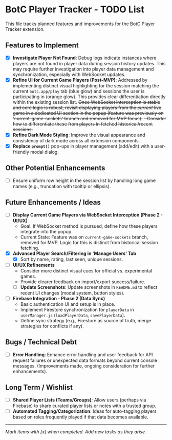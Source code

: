 # BotC Player Tracker - TODO List

This file tracks planned features and improvements for the BotC Player Tracker extension.

## Features to Implement

- [x] **Investigate Player Not Found**: Debug logs indicate instances where players are not found in player data during session history updates. This may require further investigation into player data management and synchronization, especially with WebSocket updates.
- [x] **Refine UI for Current Game Players (Post-MVP)**: Addressed by implementing distinct visual highlighting for the session matching the current `botc.app/play` tab (blue glow) and sessions the user is participating in (orange glow). This provides clear differentiation directly within the existing session list. ~~Once WebSocket interception is stable and core logic is robust, revisit displaying players from the *current* live game in a dedicated UI section in the popup (feature was previously on 'current-game-sockets' branch and removed for MVP focus).~~
    ~~- Consider how to differentiate these from players in fetched historical/recent sessions.~~
- [x] **Refine Dark Mode Styling**: Improve the visual appearance and consistency of dark mode across all extension components.
- [x] **Replace `prompt()`** pop-ups in player management (add/edit) with a user-friendly modal dialog.

## Other Potential Enhancements

- [ ] Ensure uniform row height in the session list by handling long game names (e.g., truncation with tooltip or ellipsis).

## Future Enhancements / Ideas

- [ ] **Display Current Game Players via WebSocket Interception (Phase 2 - UI/UX)**
  - Goal: If WebSocket method is pursued, define how these players integrate into the popup.
  - Current State: Feature was on `current-game-sockets` branch, removed for MVP. Logic for this is distinct from historical session fetching.
- [x] **Advanced Player Search/Filtering in 'Manage Users' Tab**
  - [x] Sort by name, rating, last seen, unique sessions.
- [ ] **UI/UX Refinements**
  -   Consider more distinct visual cues for official vs. experimental games.
  -   Provide clearer feedback on import/export success/failure.
  - [ ] **Update Screenshots**: Update screenshots in `README.md` to reflect recent UI changes (modal system, button styles).
- [ ] **Firebase Integration - Phase 2 (Data Sync)**
    -   Basic authentication UI and setup is in place.
    -   Implement Firestore synchronization for `playerData` in `userManager.js` (`loadPlayerData`, `savePlayerData`).
    -   Define sync strategy (e.g., Firestore as source of truth, merge strategies for conflicts if any).

## Bugs / Technical Debt

- [ ] **Error Handling**: Enhance error handling and user feedback for API request failures or unexpected data formats beyond current console messages. (Improvements made, ongoing consideration for further enhancements).

## Long Term / Wishlist

- [ ] **Shared Player Lists (Teams/Groups)**: Allow users (perhaps via Firebase) to share curated player lists or notes with a trusted group.
- [ ] **Automated Tagging/Categorization**: Ideas for auto-tagging players based on roles frequently played if that data becomes available.

---
*Mark items with [x] when completed. Add new tasks as they arise.*
